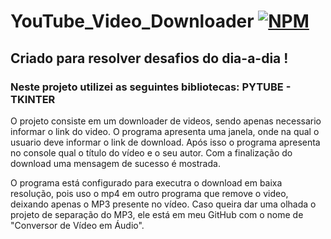 # YouTube_Video_Downloader     [![NPM](https://img.shields.io/npm/l/react)](https://github.com/devsuperior/sds1-wmazoni/blob/master/LICENSE) 
## Criado para resolver desafios do dia-a-dia ! 

### Neste projeto utilizei as seguintes bibliotecas: PYTUBE - TKINTER
O projeto consiste em um downloader de videos, sendo apenas necessario informar o link do video. O programa apresenta uma janela, onde na qual o usuario deve informar o link de download. Após isso o programa apresenta no console qual o título do vídeo e o seu autor. Com a finalização do download uma mensagem de sucesso é mostrada.

O programa está configurado para executra o download em baixa resolução, pois uso o mp4 em outro programa que remove o video, deixando apenas o MP3 presente no vídeo. Caso queira dar uma olhada o projeto de separação do MP3, ele está em meu GitHub com o nome de "Conversor de Vídeo em Áudio".
